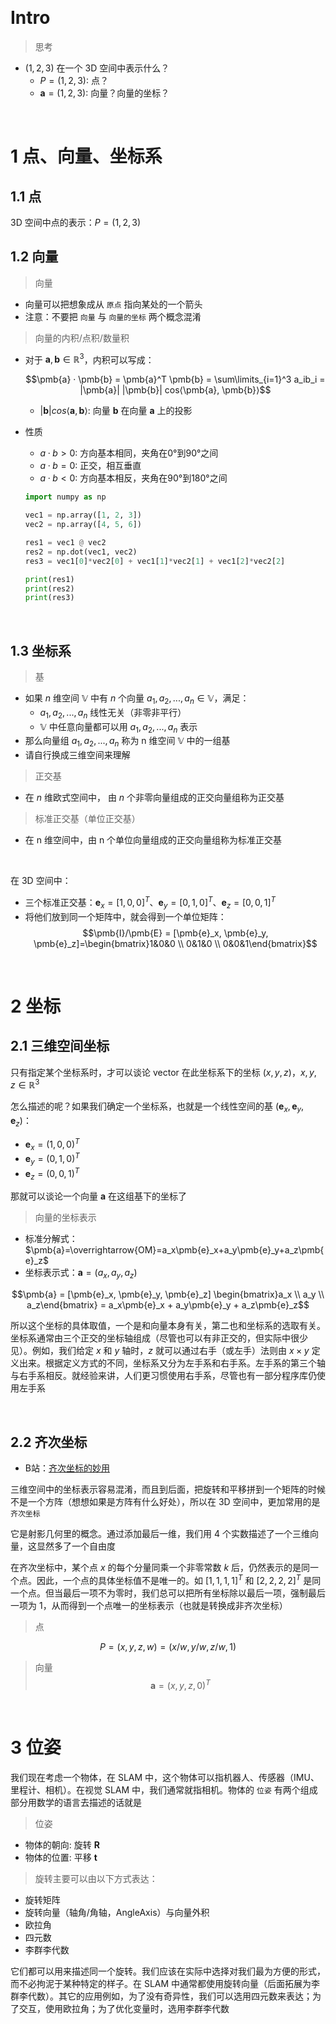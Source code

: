 &emsp;
# Intro
>思考
- $(1, 2, 3)$ 在一个 3D 空间中表示什么？
  - $P = (1, 2, 3)$: 点？
  - $\pmb{a} = (1, 2, 3)$: 向量？向量的坐标？

&emsp;
# 1 点、向量、坐标系
## 1.1 点
3D 空间中点的表示：$P = (1, 2, 3)$


## 1.2 向量
>向量
- 向量可以把想象成从 `原点` 指向某处的一个箭头
- 注意：不要把 `向量` 与 `向量的坐标` 两个概念混淆

>向量的内积/点积/数量积
- 对于 $\pmb{a}, \pmb{b} ∈ \mathbb{R}^3$，内积可以写成：

  $$\pmb{a} · \pmb{b} = \pmb{a}^T \pmb{b} = \sum\limits_{i=1}^3 a_ib_i = |\pmb{a}| |\pmb{b}| cos⟨\pmb{a}, \pmb{b}⟩$$
  - $|\pmb{b}| cos⟨\pmb{a}, \pmb{b}⟩$: 向量 $\pmb{b}$ 在向量 $\pmb{a}$ 上的投影
- 性质
  - $a·b>0$: 方向基本相同，夹角在0°到90°之间
  - $a·b=0$: 正交，相互垂直  
  - $a·b<0$: 方向基本相反，夹角在90°到180°之间
  ```py
  import numpy as np

  vec1 = np.array([1, 2, 3])
  vec2 = np.array([4, 5, 6])

  res1 = vec1 @ vec2
  res2 = np.dot(vec1, vec2)
  res3 = vec1[0]*vec2[0] + vec1[1]*vec2[1] + vec1[2]*vec2[2]

  print(res1)
  print(res2)
  print(res3)
  ```

&emsp;
## 1.3 坐标系

>基
- 如果 $n$ 维空间 $\mathbb{V}$ 中有 $n$ 个向量 $a_1, a_2, ..., a_n \in \mathbb{V}$，满足：
  - $a_1, a_2, ..., a_n$ 线性无关（非零非平行）
  - $\mathbb{V}$ 中任意向量都可以用 $a_1, a_2, ..., a_n$ 表示
- 那么向量组 $a_1, a_2, ..., a_n$ 称为 n 维空间 $\mathbb{V}$ 中的一组基
- 请自行换成三维空间来理解

>正交基
- 在 $n$ 维欧式空间中， 由 $n$ 个非零向量组成的正交向量组称为正交基

>标准正交基（单位正交基）
- 在 n 维空间中，由 n 个单位向量组成的正交向量组称为标准正交基

&emsp;

在 3D 空间中：
- 三个标准正交基：$\pmb{e}_x = [1,0,0]^T$、$\pmb{e}_y = [0,1,0]^T$、$\pmb{e}_z = [0,0,1]^T$
- 将他们放到同一个矩阵中，就会得到一个单位矩阵：
  $$\pmb{I}/\pmb{E} = [\pmb{e}_x, \pmb{e}_y, \pmb{e}_z]=\begin{bmatrix}1&0&0 \\ 0&1&0 \\ 0&0&1\end{bmatrix}$$


&emsp;
# 2 坐标
## 2.1 三维空间坐标

只有指定某个坐标系时，才可以谈论 vector 在此坐标系下的坐标 $(x, y, z)， x,y,z \in \mathbb{R}^3$

怎么描述的呢？如果我们确定一个坐标系，也就是一个线性空间的基 $(\pmb{e}_x, \pmb{e}_y, \pmb{e}_z)$：
- $\pmb{e}_x = (1,0,0)^T$
- $\pmb{e}_y = (0,1,0)^T$
- $\pmb{e}_z = (0,0,1)^T$



那就可以谈论一个向量 $\pmb{a}$ 在这组基下的坐标了

>向量的坐标表示
- 标准分解式：$\pmb{a}=\overrightarrow{OM}=a_x\pmb{e}_x+a_y\pmb{e}_y+a_z\pmb{e}_z$    
- 坐标表示式：$\pmb{a}=(a_x, a_y, a_z)$

$$\pmb{a} = [\pmb{e}_x, \pmb{e}_y, \pmb{e}_z]
\begin{bmatrix}a_x \\ a_y \\ a_z\end{bmatrix}   = a_x\pmb{e}_x + a_y\pmb{e}_y + a_z\pmb{e}_z$$

所以这个坐标的具体取值，一个是和向量本身有关，第二也和坐标系的选取有关。坐标系通常由三个正交的坐标轴组成（尽管也可以有非正交的，但实际中很少见）。例如，我们给定 $x$ 和 $y$ 轴时，$z$ 就可以通过右手（或左手）法则由 $x × y$ 定义出来。根据定义方式的不同，坐标系又分为左手系和右手系。左手系的第三个轴与右手系相反。就经验来讲，人们更习惯使用右手系，尽管也有一部分程序库仍使用左手系

&emsp;
## 2.2 齐次坐标
- B站：[齐次坐标的妙用](https://www.bilibili.com/video/BV1LS4y1b7xZ?spm_id_from=333.337.search-card.all.click&vd_source=ead820d10887c21595d014f264bcbb35)


三维空间中的坐标表示容易混淆，而且到后面，把旋转和平移拼到一个矩阵的时候不是一个方阵（想想如果是方阵有什么好处），所以在 3D 空间中，更加常用的是 `齐次坐标`

它是射影几何里的概念。通过添加最后一维，我们用 4 个实数描述了一个三维向量，这显然多了一个自由度

在齐次坐标中，某个点 $x$ 的每个分量同乘一个非零常数 $k$ 后，仍然表示的是同一个点。因此，一个点的具体坐标值不是唯一的。如 $[1, 1, 1, 1]^T$ 和 $[2, 2, 2, 2]^T$ 是同一个点。但当最后一项不为零时，我们总可以把所有坐标除以最后一项，强制最后一项为 $1$，从而得到一个点唯一的坐标表示（也就是转换成非齐次坐标）

>点

$$P = (x, y, z, w)=(x/w, y/w, z/w, 1)$$

>向量
$$\pmb{a} = (x, y, z, 0)^T$$


&emsp;
# 3 位姿

我们现在考虑一个物体，在 SLAM 中，这个物体可以指机器人、传感器（IMU、里程计、相机）。在视觉 SLAM 中，我们通常就指相机。物体的 `位姿` 有两个组成部分用数学的语言去描述的话就是
>位姿
- 物体的朝向: 旋转 $\pmb{R}$
- 物体的位置: 平移 $\pmb{t}$



>旋转主要可以由以下方式表达：
- 旋转矩阵
- 旋转向量（轴角/角轴，AngleAxis）与向量外积
- 欧拉角
- 四元数
- 李群李代数

它们都可以用来描述同一个旋转。我们应该在实际中选择对我们最为方便的形式，而不必拘泥于某种特定的样子。在 SLAM 中通常都使用旋转向量（后面拓展为李群李代数）。其它的应用例如，为了没有奇异性，我们可以选用四元数来表达；为了交互，使用欧拉角；为了优化变量时，选用李群李代数